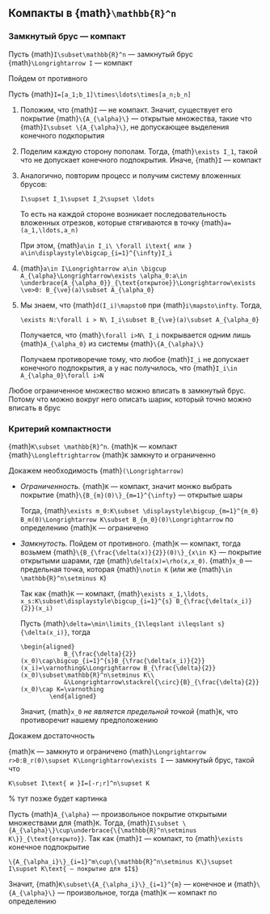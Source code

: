 ## Компакты в {math}`\mathbb{R}^n`

### Замкнутый брус — компакт

Пусть {math}`I\subset\mathbb{R}^n` — замкнутый брус {math}`\Longrightarrow I` — компакт

Пойдем от противного

Пусть {math}`I=[a_1;b_1]\times\ldots\times[a_n;b_n]`

1.  Положим, что {math}`I` — не компакт. Значит, существует его покрытие {math}`\{A_{\alpha}\}` — открытые множества, такие что {math}`I\subset \{A_{\alpha}\}`, не допускающее выделения конечного подкпорытия

2.  Поделим каждую сторону пополам. Тогда, {math}`\exists I_1`, такой что не допускает конечного подпокрытия. Иначе, {math}`I` — компакт

3.  Аналогично, повторим процесс и получим систему вложенных брусов:

    ```{math}
    I\supset I_1\supset I_2\supset \ldots
    ```

    То есть на каждой стороне возникает последовательность вложенных отрезков, которые стягиваются в точку {math}`a=(a_1,\ldots,a_n)`

    При этом, {math}`a\in I_i\ \forall i\text{ или } a\in\displaystyle\bigcap_{i=1}^{\infty}I_i`

4.  {math}`a\in I\Longrightarrow a\in \bigcup A_{\alpha}\Longrightarrow\exists \alpha_0:a\in \underbrace{A_{\alpha_0}}_{\text{открытое}}\Longrightarrow\exists \ve>0: B_{\ve}(a)\subset A_{\alpha_0}`

5.  Мы знаем, что {math}`d(I_i)\mapsto0` при {math}`i\mapsto\infty`. Тогда,

    ```{math}
    \exists N:\forall i > N\ I_i\subset B_{\ve}(a)\subset A_{\alpha_0}
    ```

    Получается, что {math}`\forall i>N\ I_i` покрывается одним лишь {math}`A_{\alpha_0}` из системы {math}`\{A_{\alpha}\}`

    Получаем противоречие тому, что любое {math}`I_i` не допускает конечного подпокрытия, а у нас получилось, что {math}`I_i\in A_{\alpha_0}\forall i>N`

Любое ограниченное множество можно вписать в замкнутый брус. Потому что можно вокруг него описать шарик, который точно можно вписать в брус

### Критерий компактности

{math}`K\subset \mathbb{R}^n`. {math}`K` — компакт {math}`\Longleftrightarrow` {math}`K` замкнуто и ограниченно

Докажем необходимость {math}`(\Longrightarrow)`

*   *Ограниченность.* {math}`K` — компакт, значит монжо выбрать покрытие {math}`\{B_{m}(0)\}_{m=1}^{\infty}` — открытые шары

    Тогда, {math}`\exists m_0:K\subset \displaystyle\bigcup_{m=1}^{m_0} B_m(0)\Longrightarrow K\subset B_{m_0}(0)\Longrightarrow` по определению {math}`K` — ограничено

*   *Замкнутость.* Пойдем от противного. {math}`K` — компакт, тогда возьмем {math}`\{B_{\frac{\delta(x)}{2}}(0)\}_{x\in K}` — покрытие открытыми шарами, где {math}`\delta(x)=\rho(x,x_0)`. {math}`x_0` — предельная точка, которая {math}`\notin K` (или же {math}`\in \mathbb{R}^n\setminus K`)

    Так как {math}`K` — компакт, {math}`\exists x_1,\ldots, x_s:K\subset\displaystyle\bigcup_{i=1}^{s} B_{\frac{\delta(x_i)}{2}}(x_i)`

    Пусть {math}`\delta=\min\limits_{1\leqslant i\leqslant s}{\delta(x_i)}`, тогда

    ```{math}
    \begin{aligned}
                B_{\frac{\delta}{2}}(x_0)\cap\bigcup_{i=1}^{s}B_{\frac{\delta(x_i)}{2}}(x_i)=\varnothing&\Longrightarrow B_{\frac{\delta}{2}}(x_0)\subset\mathbb{R}^n\setminus K\\
                &\Longrightarrow\stackrel{\circ}{B}_{\frac{\delta}{2}}(x_0)\cap K=\varnothing
            \end{aligned}
    ```

    Значит, {math}`x_0` *не является предельной точкой* {math}`K`, что противоречит нашему предположению

Докажем достаточность

{math}`K` — замкнуто и ограничено {math}`\Longrightarrow r>0:B_r(0)\supset K\Longrightarrow\exists I` — замкнутый брус, такой что

```{math}
K\subset I\text{ и }I=[-r;r]^n\supset K
```

%  тут позже будет картинка

Пусть {math}`A_{\alpha}` — произвольное покрытие открытыми множествами для {math}`K`. Тогда, {math}`I\subset \{A_{\alpha}\}\cup\underbrace{\{\mathbb{R}^n\setminus K\}}_{\text{открыто}}`. Так как {math}`I` — компакт, то {math}`\exists` конечное подпокрытие

```{math}
\{A_{\alpha_i}\}_{i=1}^m\cup\{\mathbb{R}^n\setminus K\}\supset I\supset K\text{ — покрытие для $I$}
```

Значит, {math}`K\subset\{A_{\alpha_i}\}_{i=1}^{m}` — конечное и {math}`\{A_{\alpha}\}` — произвольное, тогда {math}`K` — компакт по определению
